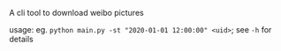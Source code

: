 A cli tool to download weibo pictures

usage: eg. `python main.py -st "2020-01-01 12:00:00" <uid>`; see `-h` for details
